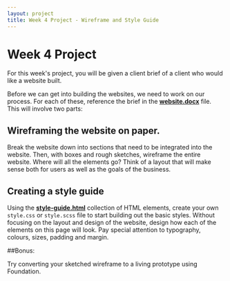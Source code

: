 ```yaml
---
layout: project
title: Week 4 Project - Wireframe and Style Guide
---
```


# Week 4 Project
For this week's project, you will be given a client brief of a client who would like a website built.

Before we can get into building the websites, we need to work on our process. For each of these, reference the brief in the <a href="website.docx" class="exercise">**website.docx**</a> file. This will involve two parts:

## Wireframing the website on paper.

Break the website down into sections that need to be integrated into the website. Then, with boxes and rough sketches, wireframe the entire website. Where will all the elements go? Think of a layout that will make sense both for users as well as the goals of the business.


## Creating a style guide

Using the <a href="day2/exercises/style-guide.html" class="exercise">**style-guide.html**</a> collection of HTML elements, create your own `style.css` or `style.scss` file to start building out the basic styles. Without focusing on the layout and design of the website, design how each of the elements on this page will look. Pay special attention to typography, colours, sizes, padding and margin.

##Bonus:

Try converting your sketched wireframe to a living prototype using Foundation.